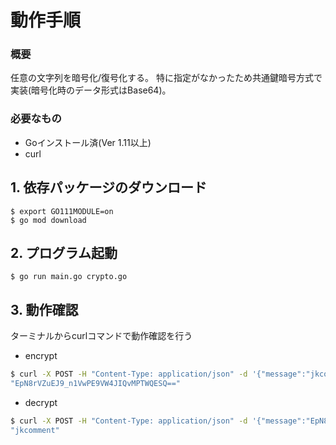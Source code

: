 # 動作手順

### 概要
任意の文字列を暗号化/復号化する。
特に指定がなかったため共通鍵暗号方式で実装(暗号化時のデータ形式はBase64)。

### 必要なもの
- Goインストール済(Ver 1.11以上)
- curl

## 1. 依存パッケージのダウンロード

```Terminal
$ export GO111MODULE=on
$ go mod download 
```

## 2. プログラム起動
```Terminal
$ go run main.go crypto.go
```

## 3. 動作確認
ターミナルからcurlコマンドで動作確認を行う

- encrypt
```bash
$ curl -X POST -H "Content-Type: application/json" -d '{"message":"jkcomment"}' localhost:8080/encrypt
"EpN8rVZuEJ9_n1VwPE9VW4JIQvMPTWQESQ=="

```
- decrypt
```bash
$ curl -X POST -H "Content-Type: application/json" -d '{"message":"EpN8rVZuEJ9_n1VwPE9VW4JIQvMPTWQESQ=="}' localhost:8080/decrypt
"jkcomment"
```